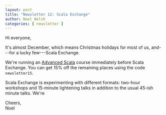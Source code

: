 ```yaml
---
layout: post
title: "Newsletter 12: Scala Exchange"
author: Noel Welsh
categories: [ newsletter ]
---
```

Hi everyone,

It's almost December, which means Christmas holidays for most of us, and---for a lucky few---Scala Exchange.

<!-- break -->

We're running an [Advanced Scala][advanced-scala-sx] course immediately before Scala Exchange. You can get 15% off the remaining places using the code `newsletter15`.

Scala Exchange is experimenting with different formats: two-hour workshops and 15-minute lightening talks in addition to the usual 45-ish minute talks. We're 

Cheers,<br/>
Noel


[advanced-scala-sx]: http://underscore.io/events/2015-12-08-advanced-scala.html

[contact]: http://underscore.io/contact

[jobs]: http://underscore.io/jobs
[jobs-form]: https://docs.google.com/forms/d/1zw5sKHCRllYDkGasUBZWRTJnB-PI43NzvExCfwYIoas/viewform

[book-update]: http://underscore.io/blog/posts/2015/09/16/book-update.html
[advanced-scala-sx]: http://underscore.io/events/2015-12-08-advanced-scala.html
[scala-world]: https://scala.world/
[scala-exchange]: https://skillsmatter.com/conferences/6862-scala-exchange-2015

[slickless]: http://underscore.io/blog/posts/2015/08/08/slickless.html
[slickless-sql]: http://underscore.io/blog/posts/2015/08/23/slick-getresults.html
[upsert-slick]: http://underscore.io/blog/posts/2015/07/14/upsert.html

[simple-isnt-easy]: http://underscore.io/blog/posts/2015/07/21/simple-isnt-easy.html

[job-nap]: http://underscore.io/jobs/2015-09-01-nap/
[job-workday]: http://underscore.io/jobs/2015-07-21-workday/
[job-compellon]: http://underscore.io/jobs/2015-07-03-compellon/
[job-sweetspot]: http://underscore.io/jobs/2015-08-07-sweetspot/
[job-elmar]: http://underscore.io/jobs/2015-07-01-elmar-full-stack/
